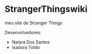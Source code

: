 # StrangerThingswiki
meu site de Stranger Things

Desenvolvedores:
- Naiara Dos Santos
- Isadora Toldo